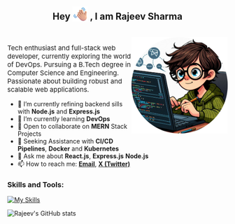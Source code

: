 <!--
**rajeev033/rajeev033** is a ✨ _special_ ✨ repository because its `README.md` (this file) appears on your GitHub profile. -->
<h2 align='center'> Hey <img src='./assets/waving-hand.png' height="35px" style='vertical-align:bottom'> , I am Rajeev Sharma</h2><br>



<img align="right" alt="Coding" width="220px" max-height="220px" src="./assets/image-r.png" style=" max-width: 100%; margin-bottom:10px; padding:10px, padding-right:0;" />

<p style="font-size:15px">Tech enthusiast and full-stack web developer, currently exploring the world of DevOps. Pursuing a B.Tech degree in Computer Science and Engineering. Passionate about building robust and scalable web applications.</p>

- 🔭 I’m currently refining backend sills with **Node.js** and **Express.js** 
- 🌱 I’m currently learning **DevOps**
- 👯 Open to collaborate on **MERN** Stack Projects
- 🤔 Seeking Assistance with **CI/CD Pipelines**, **Docker** and **Kubernetes**
- 💬 Ask me about **React.js**, **Express.js** **Node.js**
- 📫 How to reach me: **[Email](mailto:rajeev.s.2403@gmail.com)**, **[X (Twitter)](https://twitter.com/rajeevx33)**
 <!--😄 Pronouns: ...
 ⚡ Fun fact: ...-->

<h3 align="left">Skills and Tools:</h3>





[![My Skills](https://skillicons.dev/icons?i=js,html,css,react,tailwind,express,nodejs,mongodb,postgres,git,jenkins,docker,azure,aws,gcp,postman,vscode,figma,java,c,&theme=light&perline=6)](https://skillicons.dev)



![Rajeev's GitHub stats](https://github-readme-stats.vercel.app/api?username=rajeev033&show_icons=true&theme=merko)
